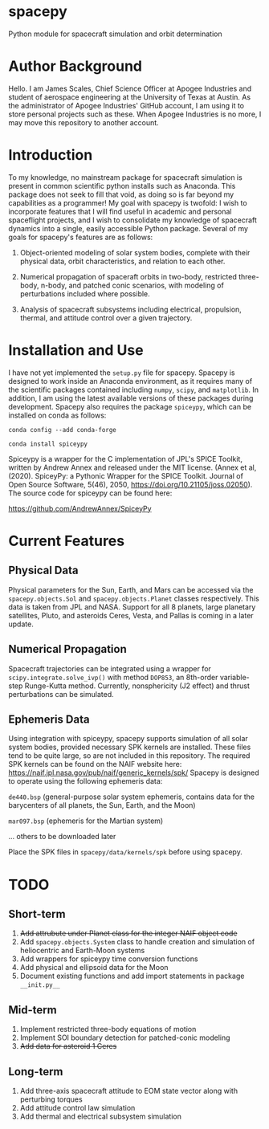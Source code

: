 # spacepy
Python module for spacecraft simulation and orbit determination

# Author Background
Hello. I am James Scales, Chief Science Officer at Apogee Industries and student of aerospace engineering at the University of Texas at Austin. As the administrator of Apogee Industries' GitHub account, I am using it to store personal projects such as these. When Apogee Industries is no more, I may move this repository to another account.
# Introduction
To my knowledge, no mainstream package for spacecraft simulation is present in common scientific python installs such as Anaconda. This package does not seek to fill that void, as doing so is far beyond my capabilities as a programmer! My goal with spacepy is twofold: I wish to incorporate features that I will find useful in academic and personal spaceflight projects, and I wish to consolidate my knowledge of spacecraft dynamics into a single, easily accessible Python package. Several of my goals for spacepy's features are as follows:

1. Object-oriented modeling of solar system bodies, complete with their physical data, orbit characteristics, and relation to each other.

2. Numerical propagation of spaceraft orbits in two-body, restricted three-body, n-body, and patched conic scenarios, with modeling of perturbations included where possible.

3. Analysis of spacecraft subsystems including electrical, propulsion, thermal, and attitude control over a given trajectory.

# Installation and Use
I have not yet implemented the `setup.py` file for spacepy. Spacepy is designed to work inside an Anaconda environment, as it requires many of the scientific packages contained including `numpy`, `scipy`, and `matplotlib`. In addition, I am using the latest available versions of these packages during development. Spacepy also requires the package `spiceypy`, which can be installed on conda as follows:

`conda config --add conda-forge`

`conda install spiceypy`

Spiceypy is a wrapper for the C implementation of JPL's SPICE Toolkit, written by Andrew Annex and released under the MIT license. (Annex et al, (2020). SpiceyPy: a Pythonic Wrapper for the SPICE Toolkit. Journal of Open Source Software, 5(46), 2050, https://doi.org/10.21105/joss.02050). The source code for spiceypy can be found here:

https://github.com/AndrewAnnex/SpiceyPy

# Current Features
## Physical Data
Physical parameters for the Sun, Earth, and Mars can be accessed via the `spacepy.objects.Sol` and `spacepy.objects.Planet` classes respectively. This data is taken from JPL and NASA. Support for all 8 planets, large planetary satellites, Pluto, and asteroids Ceres, Vesta, and Pallas is coming in a later update.
## Numerical Propagation
Spacecraft trajectories can be integrated using a wrapper for `scipy.integrate.solve_ivp()` with method `DOP853`, an 8th-order variable-step Runge-Kutta method. Currently, nonsphericity (J2 effect) and thrust perturbations can be simulated.

## Ephemeris Data
Using integration with spiceypy, spacepy supports simulation of all solar system bodies, provided necessary SPK kernels are installed. These files tend to be quite large, so are not included in this repository. The required SPK kernels can be found on the NAIF website here: https://naif.jpl.nasa.gov/pub/naif/generic_kernels/spk/
Spacepy is designed to operate using the following ephemeris data:

`de440.bsp` (general-purpose solar system ephemeris, contains data for the barycenters of all planets, the Sun, Earth, and the Moon)

`mar097.bsp` (ephemeris for the Martian system)

... others to be downloaded later

Place the SPK files in `spacepy/data/kernels/spk` before using spacepy.

# TODO
## Short-term
1. ~~Add attrubute under Planet class for the integer NAIF object code~~
2. Add `spacepy.objects.System` class to handle creation and simulation of heliocentric and Earth-Moon systems
3. Add wrappers for spiceypy time conversion functions 
4. Add physical and ellipsoid data for the Moon
5. Document existing functions and add import statements in package `__init.py__`

## Mid-term
1. Implement restricted three-body equations of motion
2. Implement SOI boundary detection for patched-conic modeling
3. ~~Add data for asteroid 1 Ceres~~

## Long-term
1. Add three-axis spacecraft attitude to EOM state vector along with perturbing torques
2. Add attitude control law simulation
3. Add thermal and electrical subsystem simulation
